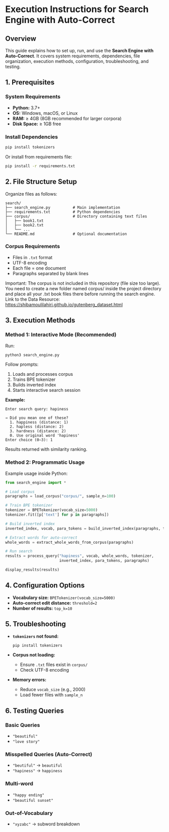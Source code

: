 

# **Execution Instructions for Search Engine with Auto-Correct**

## Overview

This guide explains how to set up, run, and use the **Search Engine with Auto-Correct**. It covers system requirements, dependencies, file organization, execution methods, configuration, troubleshooting, and testing.


## 1. Prerequisites

### System Requirements

* **Python:** 3.7+
* **OS:** Windows, macOS, or Linux
* **RAM:** ≥ 4GB (8GB recommended for larger corpora)
* **Disk Space:** ≥ 1GB free

### Install Dependencies

```bash
pip install tokenizers
```

Or install from requirements file:

```bash
pip install -r requirements.txt
```


## 2. File Structure Setup

Organize files as follows:

```
search/
├── search_engine.py          # Main implementation
├── requirements.txt          # Python dependencies
├── corpus/                   # Directory containing text files
│   ├── book1.txt
│   ├── book2.txt
│   └── ...
└── README.md                 # Optional documentation
```

### Corpus Requirements

* Files in `.txt` format
* UTF-8 encoding
* Each file = one document
* Paragraphs separated by blank lines

Important: The corpus is not included in this repository (file size too large).
You need to create a new folder named corpus/ inside the project directory and place all your .txt book files there before running the search engine.<br>
Link to the Data Resource: https://shibamoulilahiri.github.io/gutenberg_dataset.html

## 3. Execution Methods

### Method 1: Interactive Mode (Recommended)

Run:

```bash
python3 search_engine.py
```

Follow prompts:

1. Loads and processes corpus
2. Trains BPE tokenizer
3. Builds inverted index
4. Starts interactive search session

**Example:**

```
Enter search query: hapiness

→ Did you mean one of these?
  1. happiness (distance: 1)
  2. hapless (distance: 2)
  3. hardness (distance: 2)
  0. Use original word 'hapiness'
Enter choice (0–3): 1
```

Results returned with similarity ranking.


### Method 2: Programmatic Usage

Example usage inside Python:

```python
from search_engine import *

# Load corpus
paragraphs = load_corpus("corpus/", sample_n=100)

# Train BPE tokenizer
tokenizer = BPETokenizer(vocab_size=5000)
tokenizer.fit([p['text'] for p in paragraphs])

# Build inverted index
inverted_index, vocab, para_tokens = build_inverted_index(paragraphs, tokenizer)

# Extract words for auto-correct
whole_words = extract_whole_words_from_corpus(paragraphs)

# Run search
results = process_query("hapiness", vocab, whole_words, tokenizer,
                        inverted_index, para_tokens, paragraphs)

display_results(results)
```


## 4. Configuration Options

* **Vocabulary size:** `BPETokenizer(vocab_size=5000)`
* **Auto-correct edit distance:** `threshold=2`
* **Number of results:** `top_k=10`


## 5. Troubleshooting

* **`tokenizers` not found:**

  ```bash
  pip install tokenizers
  ```
* **Corpus not loading:**

  * Ensure `.txt` files exist in `corpus/`
  * Check UTF-8 encoding
* **Memory errors:**

  * Reduce `vocab_size` (e.g., 2000)
  * Load fewer files with `sample_n`


## 6. Testing Queries

### Basic Queries

* `"beautiful"`
* `"love story"`

### Misspelled Queries (Auto-Correct)

* `"beutiful"` → `beautiful`
* `"hapiness"` → `happiness`

### Multi-word

* `"happy ending"`
* `"beautiful sunset"`

### Out-of-Vocabulary

* `"xyzabc"` → subword breakdown

